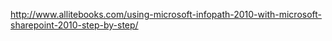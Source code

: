 http://www.allitebooks.com/using-microsoft-infopath-2010-with-microsoft-sharepoint-2010-step-by-step/